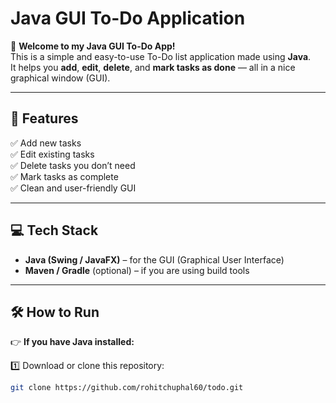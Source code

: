 # Java GUI To-Do Application

👋 **Welcome to my Java GUI To-Do App!**  
This is a simple and easy-to-use To-Do list application made using **Java**.  
It helps you **add**, **edit**, **delete**, and **mark tasks as done** — all in a nice graphical window (GUI).

---

## 🚀 Features

✅ Add new tasks  
✅ Edit existing tasks  
✅ Delete tasks you don’t need  
✅ Mark tasks as complete  
✅ Clean and user-friendly GUI  

---

## 💻 Tech Stack

- **Java (Swing / JavaFX)** – for the GUI (Graphical User Interface)  
- **Maven / Gradle** (optional) – if you are using build tools  

---

## 🛠 How to Run

👉 **If you have Java installed:**  

1️⃣ Download or clone this repository:  
```bash
git clone https://github.com/rohitchuphal60/todo.git
